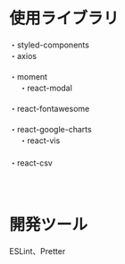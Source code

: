 # 使用ライブラリ
・styled-components<br/>
・axios<br/>     
・moment<br/>   　
・react-modal<br/>     
・react-fontawesome<br/>   
・react-google-charts<br/>   　 
・react-vis<br/> 　　     　   
・react-csv<br/>　    　    
    　 
# 開発ツール　 
ESLint、Pretter 　 
 
 
　
 
 
